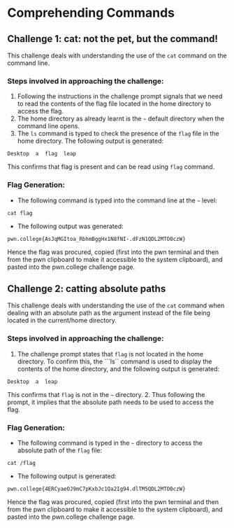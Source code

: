 # Comprehending Commands

## Challenge 1: **cat: not the pet, but the command!**

This challenge deals with understanding the use of the ```cat``` command on the command line.

### Steps involved in approaching the challenge:

1. Following the instructions in the challenge prompt signals that we need to read the contents of the flag file located in the home directory to access the flag.
2. The home directory as already learnt is the ```~``` default directory when the command line opens.
3. The ```ls``` command is typed to check the presence of the ```flag``` file in the home directory. The following output is generated:
```
Desktop  a  flag  leap
```
This confirms that flag is present and can be read using ```flag``` command.

### Flag Generation:
* The following command is typed into the command line at the ```~``` level:
```
cat flag
```

* The following output was generated:
```
pwn.college{AsJqMGItoa_RbhmBggHx1N8fNI-.dFzN1QDL2MTO0czW}
```

Hence the flag was procured, copied (first into the pwn terminal and then from the pwn clipboard to make it accessible to the system clipboard), and pasted into the pwn.college challenge page.

## Challenge 2: **catting absolute paths**

This challenge deals with understanding the use of the ```cat``` command when dealing with an absolute path as the argument instead of the file being located in the current/home directory.

### Steps involved in approaching the challenge:
1. The challenge prompt states that ```flag``` is not located in the home directory. To confirm this, the ```ls`` command is used to display the contents of the home directory, and the following output is generated:
```
Desktop  a  leap
```
This confirms that ```flag``` is not in the ```~``` directory.
2. Thus following the prompt, it implies that the absolute path needs to be used to access the flag.

### Flag Generation:
* The following command is typed in the ```~``` directory to access the absolute path of the ```flag``` file:
```
cat /flag
```
* The following output is generated:
```
pwn.college{4ERCyaeOJ9mC7pKxbJc1Qa2Ig94.dlTM5QDL2MTO0czW}
```
Hence the flag was procured, copied (first into the pwn terminal and then from the pwn clipboard to make it accessible to the system clipboard), and pasted into the pwn.college challenge page.

